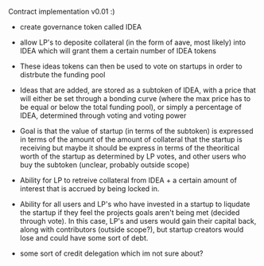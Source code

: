 Contract implementation v0.01 :)

* create governance token called IDEA
* allow LP's to deposite collateral (in the form of aave, most likely) into IDEA which will grant them a certain number of IDEA tokens
* These ideas tokens can then be used to vote on startups in order to distrbute the funding pool
* Ideas that are added, are stored as a subtoken of IDEA, with a price that will either be set through a bonding curve (where the max price has to be equal or below the total funding pool), or simply a percentage of IDEA, determined through voting and voting power
* Goal is that the value of startup (in terms of the subtoken) is expressed in terms of the amount of the amount of collateral that the startup is receiving but maybe it should be express in terms of the theoritical worth of the startup as determined by LP votes, and other users who buy the subtoken (unclear, probably outside scope)
* Ability for LP to retreive collateral from IDEA + a certain amount of interest that is accrued by being locked in. 
* Ability for all users and LP's who have invested in a startup to liqudate the startup if they feel the projects goals aren't being met (decided through vote). In this case, LP's and users would gain their capital back, along with contributors (outside scope?), but startup creators would lose and could have some sort of debt.

* some sort of credit delegation which im not sure about?